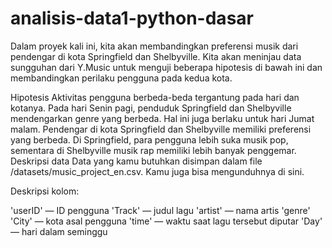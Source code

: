 # analisis-data1-python-dasar

Dalam proyek kali ini, kita akan membandingkan preferensi musik dari pendengar di kota Springfield dan Shelbyville. Kita akan meninjau data sungguhan dari Y.Music untuk menguji beberapa hipotesis di bawah ini dan membandingkan perilaku pengguna pada kedua kota.

Hipotesis
Aktivitas pengguna berbeda-beda tergantung pada hari dan kotanya.
Pada hari Senin pagi, penduduk Springfield dan Shelbyville mendengarkan genre yang berbeda. Hal ini juga berlaku untuk hari Jumat malam.
Pendengar di kota Springfield dan Shelbyville memiliki preferensi yang berbeda. Di Springfield, para pengguna lebih suka musik pop, sementara di Shelbyville musik rap memiliki lebih banyak penggemar.
Deskripsi data
Data yang kamu butuhkan disimpan dalam file  /datasets/music_project_en.csv. Kamu juga bisa mengunduhnya di sini.

Deskripsi kolom:

'userID' — ID pengguna
'Track' — judul lagu
'artist' — nama artis
'genre'
'City' — kota asal pengguna
'time' — waktu saat lagu tersebut diputar
'Day' — hari dalam seminggu
